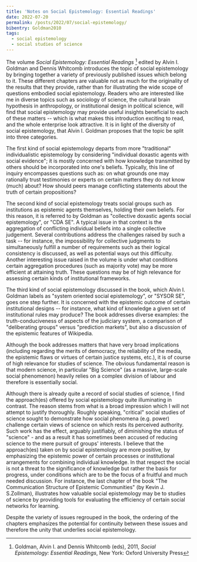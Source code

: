 ```yaml
---
title: 'Notes on Social Epistemology: Essential Readings'
date: 2022-07-20
permalink: /posts/2022/07/social-epistemology/
bibentry: Goldman2010
tags:
  - social epistemology
  - social studies of science
---
```


The volume *Social Epistemology: Essential Readings* [^1] edited by Alvin I. Goldman and Dennis Whitcomb introduces the topic of social epistemology by bringing together a variety of previously published issues which belong to it. These different chapters are valuable not as much for the originality of the results that they provide, rather than for illustrating the wide scope of questions embodied social epistemology. Readers who are interested like me in diverse topics such as sociology of science, the cultural brain hypothesis in anthropology, or institutional design in political science, will find that social epistemology may provide useful insights beneficial to each of these matters -- which is what makes this introduction exciting to read, and the whole enterprise look attractive. It is in light of the diversity of social epistemology, that Alvin I. Goldman proposes that the topic be split into three categories.

The first kind of social epistemology departs from more "traditional" individualistic epistemology by considering "individual doxastic agents with social evidence"; it is mostly concerned with how knowledge transmitted by others should be incorporated into one's beliefs. Typically, this line of inquiry encompasses questions such as: on what grounds one may rationally trust testimonies or experts on certain matters they do not know (much) about? How should peers manage conflicting statements about the truth of certain propositions?

The second kind of social epistemology treats social groups such as institutions as epistemic agents themselves, holding their own beliefs. For this reason, it is referred to by Goldman as "collective doxastic agents social epistemology", or "CDA SE". A typical issue in that context is the aggregation of conflicting individual beliefs into a single collective judgement. Several contributions address the challenges raised by such a task -- for instance, the impossibility for collective judgments to simultaneously fulfill a number of requirements such as their logical consistency is discussed, as well as potential ways out this difficulty. Another interesting issue raised in the volume is under what conditions certain aggregation procedures (such as majority vote) may be more efficient at attaining truth. These questions may be of high relevance for assessing certain kinds of institutional frameworks.

The third kind of social epistemology discussed in the book, which Alvin I. Goldman labels as "system oriented social epistemology", or "SYSOR SE", goes one step further. It is concerned with the epistemic outcome of certain institutional designs -- for instance, what kind of knowledge a given set of institutional rules may produce? The book addresses diverse examples: the truth-conduciveness of aspects of the judiciary system, a comparison of "deliberating groups" versus "prediction markets", but also a discussion of the epistemic features of Wikipedia.

Although the book addresses matters that have very broad implications (including regarding the merits of democracy, the reliability of the media, the epistemic flaws or virtues of certain justice systems, etc.), it is of course of high relevance for studies of science. The obvious fundamental reason is that modern science, in particular "Big Science" (as a massive, large-scale social phenomenon) heavily relies on a complex division of labour and therefore is essentially social.

Although there is already quite a record of social studies of science, I find the approach(es) offered by social epistemology quite illuminating in contrast. The reason stems from what is a broad impression which I will not attempt to justify thoroughly. Roughly speaking, "critical" social studies of science sought to demonstrate how social phenomena (e.g. power) challenge certain views of science on which rests its perceived authority. Such work has the effect, arguably justifiably, of diminishing the status of "science" - and as a result it has sometimes been accused of reducing science to the mere pursuit of groups' interests. I believe that the approach(es) taken on by social epistemology are more positive, by emphasizing the epistemic power of certain processes or institutional arrangements for combining individual knowledge. In that respect the social is not a threat to the significance of knowledge but rather the basis for progress, under conditions which are to be the focus of a fruitful and much needed discussion. For instance, the last chapter of the book "The Communication Structure of Epistemic Communities" (by Kevin J. S.Zollman), illustrates how valuable social epistemology may be to studies of science by providing tools for evaluating the efficiency of certain social networks for learning.

Despite the variety of issues regrouped in the book, the ordering of the chapters emphasizes the potential for continuity between these issues and therefore the unity that underlies social epistemology.


[^1]: Goldman, Alvin I. and Dennis Whitcomb (eds), 2011, *Social Epistemology: Essential Readings*, New York: Oxford University Press
